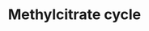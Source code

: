 ---
annotations:
- type: Pathway Ontology
  value: classic metabolic pathway
authors:
- Andra
- MaintBot
- Elisa
description: The Methylcitrate cycle oxidizes Propionyl-CoA to pyruvate.
last-edited: 2016-07-25
organisms:
- Mycobacterium tuberculosis
redirect_from:
- /index.php/Pathway:WP2565
- /instance/WP2565
schema-jsonld:
- '@context': https://schema.org/
  '@id': https://wikipathways.github.io/pathways/WP2565.html
  '@type': Dataset
  creator:
    '@type': Organization
    name: WikiPathways
  description: The Methylcitrate cycle oxidizes Propionyl-CoA to pyruvate.
  keywords:
  - Propionyl-CoA
  - malate quinone  oxidoreductase;
  - 2-methylcitrate synthase activity
  - 2-methylisocitrate lyase
  - Pyruvate
  - malate dehydrogenase activity
  - Fumarase
  - Methyl Isocitrate
  - Fumarate
  - 2-methylcitrate dehydratase activity
  - Methylcitrate
  - Succinate
  - Malate
  - Aconitase
  - Oxaloacetate
  - succinate dehydrogenase activity
  license: CC0
  name: Methylcitrate cycle
seo: CreativeWork
title: Methylcitrate cycle
wpid: WP2565
---
